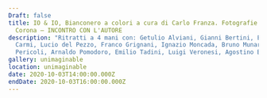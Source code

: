 ```yaml
---
Draft: false
title: IO & IO, Bianconero a colori a cura di Carlo Franza. Fotografie di Roger
  Corona — INCONTRO CON L'AUTORE
description: "Ritratti a 4 mani con: Getulio Alviani, Gianni Bertini, Eugenio
  Carmi, Lucio del Pezzo, Franco Grignani, Ignazio Moncada, Bruno Munari, Tullio
  Pericoli, Arnaldo Pomodoro, Emilio Tadini, Luigi Veronesi, Agostino Bonalumi"
gallery: unimaginable
location: unimaginable
date: 2020-10-03T14:00:00.000Z
endDate: 2020-10-03T16:00:00.000Z
---
```

